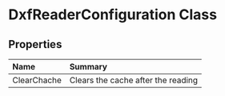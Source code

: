 # DxfReaderConfiguration Class



## Properties

| Name | Summary | 
| :- | :- | 
| ClearChache | Clears the cache after the reading | 

